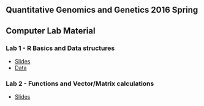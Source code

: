 Quantitative Genomics and Genetics 2016 Spring
------

## Computer Lab Material 

### Lab 1 - R Basics and Data structures 

* [Slides](http://htmlpreview.github.io/?https://github.com/jinhyunju/QG16_computerlab/blob/master/Lab1/QG16_computerlab1_page_ver.html "Lab1")
* [Data](http://htmlpreview.github.io/?https://github.com/jinhyunju/QG16_computerlab/blob/master/Lab1/QG16-lab1-data.csv)

### Lab 2 - Functions and Vector/Matrix calculations 

* [Slides](http://htmlpreview.github.io/?https://github.com/jinhyunju/QG16_computerlab/blob/master/Lab2/QG16_computerlab2_page_ver.html "Lab1")

